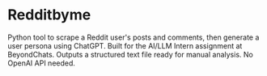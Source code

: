 # Redditbyme
Python tool to scrape a Reddit user's posts and comments, then generate a user persona using ChatGPT. Built for the AI/LLM Intern assignment at BeyondChats. Outputs a structured text file ready for manual analysis. No OpenAI API needed.
